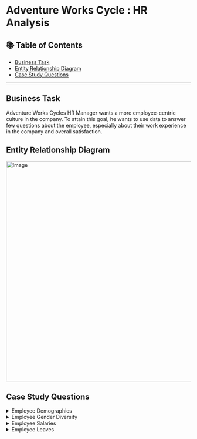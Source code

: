 # Adventure Works Cycle : HR Analysis


## 📚 Table of Contents
- [Business Task](#business-task)
- [Entity Relationship Diagram](#entity-relationship-diagram)
- [Case Study Questions](#case-study-questions)


***

## Business Task
Adventure Works Cycles HR Manager wants a more employee-centric culture in the company. To attain this goal, he wants to use data to answer few questions about the employee, especially about their work experience in the company and overall satisfaction.

## Entity Relationship Diagram
<img src="https://user-images.githubusercontent.com/119062221/211286194-e8166399-e946-4c95-8520-0fc1ac668636.jpg" alt="Image" width="550" height="600" >

## Case Study Questions

<details>
<summary>
Employee Demographics
</summary>

1. What is the total number of employees in the company? 
2. What is the number of employees by department? 
3. What is the number of employees by region?
4. What is the number of employees by gender?
5. What is the number of employees by organization level?
6. What is the number of employees by Tenure range level?
7. What the average age of employee? find the youngest and the oldest employeed
8. What are the marital status percentage in the company?
9. What is the number of employees by shift?

</details>

<details>
<summary>
Employee Gender Diversity
</summary>

1. What is the percentage of gender by department?
2. What is the percentage of gender by region?
3. What is the percentage of gender by organization level?
4. What is the percentage of gender by tenure range?
5. What is the percentage of gender by age?

</details>

<details>
<summary>
Employee Salaries
</summary>
  
1. What is the  total annual salary in the company?
2. What is the  average annual salary in the company?
3. What is the number of employee by annual salary range?
4. What is the average annual salary by department?
5. What is the  average annual salary by region?
6. What is the  average annual salary by organization level?
7. What is the  average annual salary by tenure range?
8. What is the  average annual salary by age?
9. What is the  average annual salary by gender?
10. Which get a promotion or pay raise since hired?

</details>

<details>
<summary>
Employee Leaves
</summary>
  
1. What is the  total leaving hour for all employee?
2. What is the  average sick leaves hour in the company?
3. What is the  average vacations hour in the company?
4. What is the  average sick leaves hour by department?
5. What is the  average sick leaves hour by organization level?
6. What is the  average sick leaves hour by gender?
7. What is the  average sick leaves hour by age range?
8. What is the  average vacations hour by department?
9. What is the  average vacations hour by organization level?
10. What is the  average vacations hour by gender?
11. What is the  average vacations hour by age renge?

</details>

